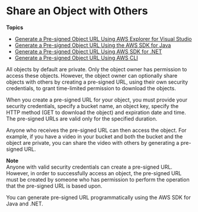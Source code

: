 # Share an Object with Others<a name="ShareObjectPreSignedURL"></a>

**Topics**
+ [Generate a Pre\-signed Object URL Using AWS Explorer for Visual Studio](ShareObjectPreSignedURLVSExplorer.md)
+ [Generate a Pre\-signed Object URL Using the AWS SDK for Java](ShareObjectPreSignedURLJavaSDK.md)
+ [Generate a Pre\-signed Object URL Using AWS SDK for \.NET](ShareObjectPreSignedURLDotNetSDK.md)
+ [Generate a Pre\-signed Object URL Using AWS CLI](https://docs.aws.amazon.com/cli/latest/reference/s3/presign.html)

All objects by default are private\. Only the object owner has permission to access these objects\. However, the object owner can optionally share objects with others by creating a pre\-signed URL, using their own security credentials, to grant time\-limited permission to download the objects\. 

When you create a pre\-signed URL for your object, you must provide your security credentials, specify a bucket name, an object key, specify the HTTP method \(GET to download the object\) and expiration date and time\. The pre\-signed URLs are valid only for the specified duration\. 

Anyone who receives the pre\-signed URL can then access the object\. For example, if you have a video in your bucket and both the bucket and the object are private, you can share the video with others by generating a pre\-signed URL\. 

**Note**  
Anyone with valid security credentials can create a pre\-signed URL\. However, in order to successfully access an object, the pre\-signed URL must be created by someone who has permission to perform the operation that the pre\-signed URL is based upon\.

You can generate pre\-signed URL programmatically using the AWS SDK for Java and \.NET\. 
